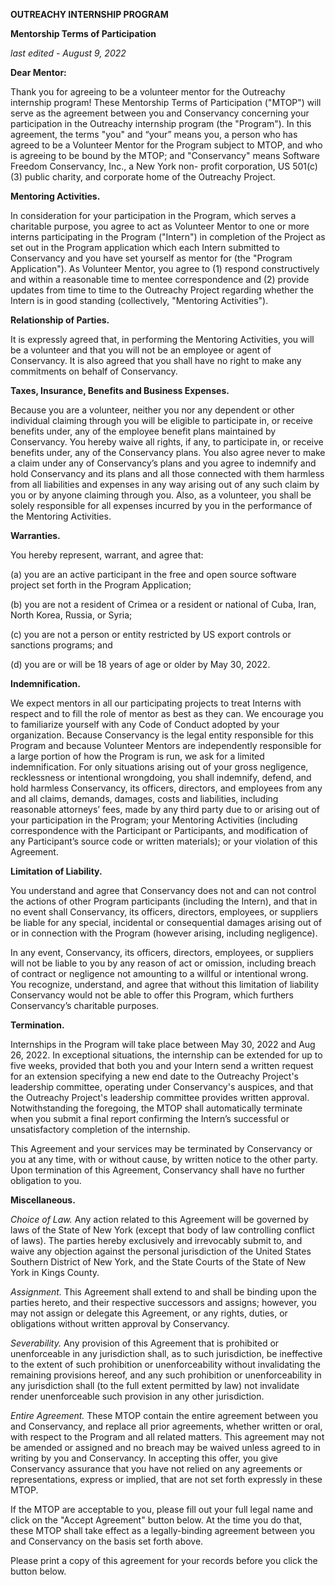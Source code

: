 **OUTREACHY INTERNSHIP PROGRAM**

**Mentorship Terms of Participation**

_last edited - August 9, 2022_

**Dear Mentor:**

Thank you for agreeing to be a volunteer mentor for the Outreachy internship
program! These Mentorship Terms of Participation ("MTOP") will serve as the
agreement between you and Conservancy concerning your participation in the
Outreachy internship program (the "Program"). In this agreement, the terms
"you" and “your” means you, a person who has agreed to be a Volunteer Mentor
for the Program subject to MTOP, and who is agreeing to be bound by the MTOP;
and "Conservancy" means Software Freedom Conservancy, Inc., a New York non-
profit corporation, US 501(c)(3) public charity, and corporate home of the
Outreachy Project.

**Mentoring Activities.**

In consideration for your participation in the Program, which serves a
charitable purpose, you agree to act as Volunteer Mentor to one or more interns
participating in the Program ("Intern") in completion of the Project as set out
in the Program application which each Intern submitted to Conservancy and you
have set yourself as mentor for (the "Program Application"). As Volunteer
Mentor, you agree to (1) respond constructively and within a reasonable time to
mentee correspondence and (2) provide updates from time to time to the
Outreachy Project regarding whether the Intern is in good standing
(collectively, "Mentoring Activities").

**Relationship of Parties.**

It is expressly agreed that, in performing the Mentoring Activities, you will
be a volunteer and that you will not be an employee or agent of Conservancy. It
is also agreed that you shall have no right to make any commitments on behalf
of Conservancy.

**Taxes, Insurance, Benefits and Business Expenses.**

Because you are a volunteer, neither you nor any dependent or other individual
claiming through you will be eligible to participate in, or receive benefits
under, any of the employee benefit plans maintained by Conservancy. You hereby
waive all rights, if any, to participate in, or receive benefits under, any of
the Conservancy plans. You also agree never to make a claim under any of
Conservancy’s plans and you agree to indemnify and hold Conservancy and its
plans and all those connected with them harmless from all liabilities and
expenses in any way arising out of any such claim by you or by anyone claiming
through you. Also, as a volunteer, you shall be solely responsible for all
expenses incurred by you in the performance of the Mentoring Activities.

**Warranties.**

You hereby represent, warrant, and agree that:

(a) you are an active participant in the free and open source software
project set forth in the Program Application;

(b) you are not a resident of Crimea or a resident or national of Cuba, Iran,
North Korea, Russia, or Syria;

(c) you are not a person or entity restricted by US export controls or
sanctions programs; and

(d) you are or will be 18 years of age or older by May 30, 2022.

**Indemnification.**

We expect mentors in all our participating projects to treat Interns with
respect and to fill the role of mentor as best as they can. We encourage you to
familiarize yourself with any Code of Conduct adopted by your organization.
Because Conservancy is the legal entity responsible for this Program and
because Volunteer Mentors are independently responsible for a large portion of
how the Program is run, we ask for a limited indemnification. For only
situations arising out of your gross negligence, recklessness or intentional
wrongdoing, you shall indemnify, defend, and hold harmless Conservancy, its
officers, directors, and employees from any and all claims, demands, damages,
costs and liabilities, including reasonable attorneys’ fees, made by any third
party due to or arising out of your participation in the Program; your
Mentoring Activities (including correspondence with the Participant or
Participants, and modification of any Participant’s source code or written
materials); or your violation of this Agreement.

**Limitation of Liability.**

You understand and agree that Conservancy does not and can not control the
actions of other Program participants (including the Intern), and that in no
event shall Conservancy, its officers, directors, employees, or suppliers be
liable for any special, incidental or consequential damages arising out of or
in connection with the Program (however arising, including negligence).

In any event, Conservancy, its officers, directors, employees, or suppliers
will not be liable to you by any reason of act or omission, including breach of
contract or negligence not amounting to a willful or intentional wrong. You
recognize, understand, and agree that without this limitation of liability
Conservancy would not be able to offer this Program, which furthers
Conservancy’s charitable purposes.

**Termination.**

Internships in the Program will take place between May 30, 2022 and Aug 26,
2022. In exceptional situations, the internship can be extended for up to five
weeks, provided that both you and your Intern send a written request for an
extension specifying a new end date to the Outreachy Project's leadership
committee, operating under Conservancy's auspices, and that the Outreachy
Project's leadership committee provides written approval. Notwithstanding the
foregoing, the MTOP shall automatically terminate when you submit a final
report confirming the Intern’s successful or unsatisfactory completion of the
internship.

This Agreement and your services may be terminated by Conservancy or you at any
time, with or without cause, by written notice to the other party. Upon
termination of this Agreement, Conservancy shall have no further obligation to
you.

**Miscellaneous.**

_Choice of Law._ Any action related to this Agreement will be governed by laws of
the State of New York (except that body of law controlling conflict of laws). The
parties hereby exclusively and irrevocably submit to, and waive any objection
against the personal jurisdiction of the United States Southern District of New
York, and the State Courts of the State of New York in Kings County.

_Assignment._ This Agreement shall extend to and shall be binding upon the parties
hereto, and their respective successors and assigns; however, you may not assign
or delegate this Agreement, or any rights, duties, or obligations without written
approval by Conservancy.

_Severability._ Any provision of this Agreement that is prohibited or unenforceable
in any jurisdiction shall, as to such jurisdiction, be ineffective to the extent of such
prohibition or unenforceability without invalidating the remaining provisions
hereof, and any such prohibition or unenforceability in any jurisdiction shall (to the
full extent permitted by law) not invalidate render unenforceable such provision in
any other jurisdiction.

_Entire Agreement._ These MTOP contain the entire agreement between you and
Conservancy, and replace all prior agreements, whether written or oral, with
respect to the Program and all related matters. This agreement may not be
amended or assigned and no breach may be waived unless agreed to in writing by
you and Conservancy. In accepting this offer, you give Conservancy assurance
that you have not relied on any agreements or representations, express or
implied, that are not set forth expressly in these MTOP.

If the MTOP are acceptable to you, please fill out your full legal name and
click on the "Accept Agreement" button below. At the time you do that, these
MTOP shall take effect as a legally-binding agreement between you and
Conservancy on the basis set forth above.

Please print a copy of this agreement for your records before you click the
button below.
